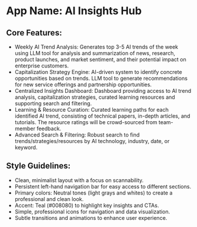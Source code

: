 # **App Name**: AI Insights Hub

## Core Features:

- Weekly AI Trend Analysis: Generates top 3-5 AI trends of the week using LLM tool for analysis and summarization of news, research, product launches, and market sentiment, and their potential impact on enterprise customers.
- Capitalization Strategy Engine: AI-driven system to identify concrete opportunities based on trends. LLM tool to generate recommendations for new service offerings and partnership opportunities.
- Centralized Insights Dashboard: Dashboard providing access to AI trend analysis, capitalization strategies, curated learning resources and supporting search and filtering.
- Learning & Resource Curation: Curated learning paths for each identified AI trend, consisting of technical papers, in-depth articles, and tutorials. The resource ratings will be crowd-sourced from team-member feedback.
- Advanced Search & Filtering: Robust search to find trends/strategies/resources by AI technology, industry, date, or keyword.

## Style Guidelines:

- Clean, minimalist layout with a focus on scannability.
- Persistent left-hand navigation bar for easy access to different sections.
- Primary colors: Neutral tones (light grays and whites) to create a professional and clean look.
- Accent: Teal (#008080) to highlight key insights and CTAs.
- Simple, professional icons for navigation and data visualization.
- Subtle transitions and animations to enhance user experience.